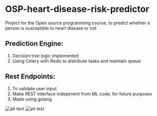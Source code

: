 # OSP-heart-disease-risk-predictor
Project for the Open source programming course, to predict whether a person is susceptible to heart disease or not

## Prediction Engine:
1. Decision tree logic implemented
2. Using Celery with Redis to distribute tasks and maintain queue

## Rest Endpoints:
1. To validate user input
2. Make REST interface indepenent from ML code, for future purposes
3. Made using golang

![alt text](https://raw.githubusercontent.com/r4reejh/OSP-heart-disease-risk-predictor/master/sample1.png)
![alt text](https://raw.githubusercontent.com/r4reejh/OSP-heart-disease-risk-predictor/master/sample2.png)

